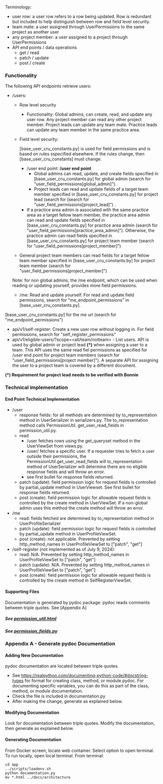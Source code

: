 Terminology:

- user row: a user row refers to a row being updated.  Row is redundant but included to
    help distinguish between row and field level security.
- team mate: a user assigned through UserPermissions to the same project as another user
- any project member: a user assigned to a project through UserPermissions
- API end points / data operations
    - get / read
    - patch / update
    - post / create

### Functionality

The following API endpoints retrieve users:

- /users:

    - Row level security

        - Functionality: Global admins, can create, read,
            and update any user row.  Any project member can read any other project member.  Project leads can update any team mate.  Practice leads can update any team member in the same practice area.

    - Field level security:

        \[base_user_cru_constants.py\] is used for field permissions and is based on rules
        sspecified elsewhere.  If the rules change, then \[base_user_cru_constants\] must change.

        - /user end point:
            **/user end point**
            - Global admins can read, update, and create fields specified in
                \[base_user_cru_constants.py\] for global admin (search for
                "user_field_permissions\[global_admin\]").
            - Project leads can read and update fields of a target team member specified in
                \[base_user_cru_constants.py\] for project lead (search for (search for
                "user_field_permissions\[project_lead\]") .
        - If a practice area admin is associated with the same practice area as a target
            fellow team member, the practice area admin can read and update fields
            specified in \[base_user_cru_constants.py\] for practice area admin (search for "user_field_permissions\[practice_area_admin\]").  Otherwise, the practice admin can read
            fields specified in \[base_user_cru_constants.py\] for project team member (search
            for "user_field_permissions\[project_member\]")

    - General project team members can read fields for a target fellow team member specified in \[base_user_cru_constants.by\] for project team member (search for "user_field_permissions\[project_member\]")

    Note: for non global admins, the /me endpoint, which can be used when reading or
    updating yourself, provides more field permissions.

    - /me: Read and update yourself.  For read and update field permissions, search for
        "me_endpoint_permissions" in \[base_user_cru_constants.py\].

\[base_user_cru_constants.py\] for the me url (search for "me_endpoint_permissions")

- api/v1/self-register: Create a new user row without logging in.  For field permissions, search
    for "self_register_permissions"
- api/v1/eligible-users/<project id>?scope=\<all/team/notteam> - List users.  API is used by global admin or project lead **(\*)** when assigning a user to a team.  This API uses the same
    read fiel permissions as specified for /user end point for project team members (search for
    "user_field_permissions\[project member\]").
    A separate API for assigning the user to a project team is covered by a different document.

**(\*) Requirement for project lead needs to be verified with Bonnie**

### Technical implementation

#### End Point Technical Implementation

- /user
    - response fields: for all methods are determined by to_representation method in
        UserSerializer in serializers.py.  The to_representation method calls PermissionUtil.
        get_user_read_fields in permission_util.py.
    - read
        - /user fetches rows using the get_queryset method in the UserViewSet from views.py.
        - /user/<uuid> fetches a specific user.  If a requester tries to fetch a user outside
            their permissions, the PermissionUtil.get_user_read_fields will to_representation method of UserSerializer will determine there are no eligible response fields and will throw an error.
        - see first bullet for response fields returned.
    - patch (update): field permission logic for request fields is controlled by
        partial_update method in UserViewset.  See first bullet for response fields returned.
    - post (create): field permission logic for allowable request fields is controlled by the create method in UserViewSet.  If a non-global admin uses this method the create method
        will throw an error.
- /me
    - read: fields fetched are determined by to_representation method in UserProfileSerializer
    - patch (update): field permission logic for request fields is controlled by
        partial_update method in UserProfileViewSet.
    - post (create): not applicable.  Prevented by setting http_method_names in
        UserProfileViewSet to \["patch", "get"\]
- /self-register (not implemented as of July 9, 2024):
    - read: N/A.  Prevented by setting http_method_names in
        UserProfileViewSet to \["patch", "get"\]
    - patch (update): N/A.  Prevented by setting http_method_names in
        UserProfileViewSet to \["patch", "get"\]
    - post (create): field permission logic for allowable request fields is
        controlled by the create method in SelfRegisterViewSet.

#### Supporting Files

Documentation is generated by pydoc package.  pydoc reads comments between triple quotes. See \[Appendix A\]

##### See [permission_util.html](./core.permission_util.html)

##### See [permission_fields.py](./core.field_permissions.html)

### Appendix A - Generate pydoc Documentation

#### Adding New Documentation

pydoc documentation are located between triple quotes.

- See https://realpython.com/documenting-python-code/#docstring-types for format for creating class, method,
    or module pydoc.  For documenting specific variables, you can do this as part of the class, method,
    or module documentation.
- Check the file is included in documentation.py
- After making the change, generate as explained below.

#### Modifying Documentation

Look for documentation between triple quotes.  Modify the documentation, then generate as explained
below.

#### Generating Documentation

From Docker screen, locate web container.  Select option to open terminal.  To run locally, open local
terminal.  From terminal:

```
cd app
../scripts/loadenv.sh
python documentation.py
mv *.html ../docs/architecture
```
